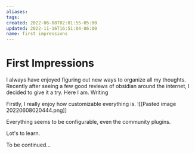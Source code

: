 ```yaml
---
aliases: 
tags: 
created: 2022-06-08T02:01:55-05:00
updated: 2022-11-16T16:51:04-06:00
name: first impressions
---
```

# First Impressions

I always have enjoyed figuring out new ways to organize all my thoughts.  Recently after seeing a few good reviews of obsidian around the internet, I decided to give it a try.  Here I am.  Writing

Firstly, I really enjoy how customizable everything is.
![[Pasted image 20220608020444.png]]

Everything seems to be configurable, even the community plugins.

Lot's to learn.

To be continued...
